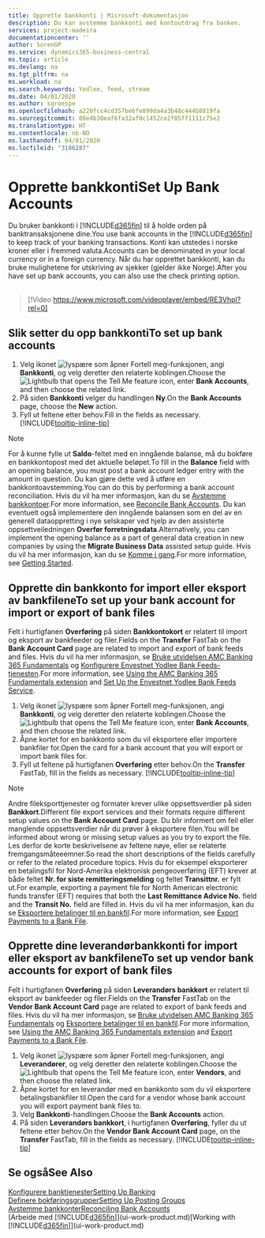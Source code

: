 ```yaml
---
title: Opprette bankkonti | Microsoft-dokumentasjon
description: Du kan avstemme bankkonti med kontoutdrag fra banken.
services: project-madeira
documentationcenter: ''
author: SorenGP
ms.service: dynamics365-business-central
ms.topic: article
ms.devlang: na
ms.tgt_pltfrm: na
ms.workload: na
ms.search.keywords: Yodlee, feed, stream
ms.date: 04/01/2020
ms.author: sgroespe
ms.openlocfilehash: a220fcc4cd357be6fe899da4a3b48c444b8819fa
ms.sourcegitcommit: 88e4b30eaf6fa32af0c1452ce2f85ff1111c75e2
ms.translationtype: HT
ms.contentlocale: nb-NO
ms.lasthandoff: 04/01/2020
ms.locfileid: "3186287"
---
```

# <a name="set-up-bank-accounts"></a><span data-ttu-id="ebefb-103">Opprette bankkonti</span><span class="sxs-lookup"><span data-stu-id="ebefb-103">Set Up Bank Accounts</span></span>
<span data-ttu-id="ebefb-104">Du bruker bankkonti i [!INCLUDE[d365fin](includes/d365fin_md.md)] til å holde orden på banktransaksjonene dine.</span><span class="sxs-lookup"><span data-stu-id="ebefb-104">You use bank accounts in the [!INCLUDE[d365fin](includes/d365fin_md.md)] to keep track of your banking transactions.</span></span> <span data-ttu-id="ebefb-105">Konti kan utstedes i norske kroner eller i fremmed valuta.</span><span class="sxs-lookup"><span data-stu-id="ebefb-105">Accounts can be denominated in your local currency or in a foreign currency.</span></span> <span data-ttu-id="ebefb-106">Når du har opprettet bankkonti, kan du bruke mulighetene for utskriving av sjekker (gjelder ikke Norge).</span><span class="sxs-lookup"><span data-stu-id="ebefb-106">After you have set up bank accounts, you can also use the check printing option.</span></span><br><br>  

> [!Video https://www.microsoft.com/videoplayer/embed/RE3Vhpl?rel=0]

## <a name="to-set-up-bank-accounts"></a><span data-ttu-id="ebefb-107">Slik setter du opp bankkonti</span><span class="sxs-lookup"><span data-stu-id="ebefb-107">To set up bank accounts</span></span>
1. <span data-ttu-id="ebefb-108">Velg ikonet ![lyspære som åpner Fortell meg-funksjonen](media/ui-search/search_small.png "Fortell hva du vil gjøre"), angi **Bankkonti**, og velg deretter den relaterte koblingen.</span><span class="sxs-lookup"><span data-stu-id="ebefb-108">Choose the ![Lightbulb that opens the Tell Me feature](media/ui-search/search_small.png "Tell me what you want to do") icon, enter **Bank Accounts**, and then choose the related link.</span></span>
2. <span data-ttu-id="ebefb-109">På siden **Bankkonti** velger du handlingen **Ny**.</span><span class="sxs-lookup"><span data-stu-id="ebefb-109">On the **Bank Accounts** page, choose the **New** action.</span></span>
3. <span data-ttu-id="ebefb-110">Fyll ut feltene etter behov.</span><span class="sxs-lookup"><span data-stu-id="ebefb-110">Fill in the fields as necessary.</span></span> [!INCLUDE[tooltip-inline-tip](includes/tooltip-inline-tip_md.md)]

> [!NOTE]
> <span data-ttu-id="ebefb-111">For å kunne fylle ut **Saldo**-feltet med en inngående balanse, må du bokføre en bankkontopost med det aktuelle beløpet.</span><span class="sxs-lookup"><span data-stu-id="ebefb-111">To fill in the **Balance** field with an opening balance, you must post a bank account ledger entry with the amount in question.</span></span> <span data-ttu-id="ebefb-112">Du kan gjøre dette ved å utføre en bankkontoavstemming.</span><span class="sxs-lookup"><span data-stu-id="ebefb-112">You can do this by performing a bank account reconciliation.</span></span> <span data-ttu-id="ebefb-113">Hvis du vil ha mer informasjon, kan du se [Avstemme bankkontoer](bank-how-reconcile-bank-accounts-separately.md).</span><span class="sxs-lookup"><span data-stu-id="ebefb-113">For more information, see [Reconcile Bank Accounts](bank-how-reconcile-bank-accounts-separately.md).</span></span> <span data-ttu-id="ebefb-114">Du kan eventuelt også implementere den inngående balansen som en del av en generell dataoppretting i nye selskaper ved hjelp av den assisterte oppsettveiledningen **Overfør forretningsdata**.</span><span class="sxs-lookup"><span data-stu-id="ebefb-114">Alternatively, you can implement the opening balance as a part of general data creation in new companies by using the **Migrate Business Data** assisted setup guide.</span></span> <span data-ttu-id="ebefb-115">Hvis du vil ha mer informasjon, kan du se [Komme i gang](product-get-started.md).</span><span class="sxs-lookup"><span data-stu-id="ebefb-115">For more information, see [Getting Started](product-get-started.md).</span></span>

## <a name="to-set-up-your-bank-account-for-import-or-export-of-bank-files"></a><span data-ttu-id="ebefb-116">Opprette din bankkonto for import eller eksport av bankfilene</span><span class="sxs-lookup"><span data-stu-id="ebefb-116">To set up your bank account for import or export of bank files</span></span>
<span data-ttu-id="ebefb-117">Felt i hurtigfanen **Overføring** på siden **Bankkontokort** er relatert til import og eksport av bankfeeder og filer.</span><span class="sxs-lookup"><span data-stu-id="ebefb-117">Fields on the **Transfer** FastTab on the **Bank Account Card** page are related to import and export of bank feeds and files.</span></span> <span data-ttu-id="ebefb-118">Hvis du vil ha mer informasjon, se [Bruke utvidelsen AMC Banking 365 Fundamentals](ui-extensions-amc-banking.md) og [Konfigurere Envestnet Yodlee Bank Feeds-tjenesten](bank-how-setup-bank-statement-service.md).</span><span class="sxs-lookup"><span data-stu-id="ebefb-118">For more information, see [Using the AMC Banking 365 Fundamentals extension](ui-extensions-amc-banking.md) and [Set Up the Envestnet Yodlee Bank Feeds Service](bank-how-setup-bank-statement-service.md).</span></span>

1. <span data-ttu-id="ebefb-119">Velg ikonet ![lyspære som åpner Fortell meg-funksjonen](media/ui-search/search_small.png "Fortell hva du vil gjøre"), angi **Bankkonti**, og velg deretter den relaterte koblingen.</span><span class="sxs-lookup"><span data-stu-id="ebefb-119">Choose the ![Lightbulb that opens the Tell Me feature](media/ui-search/search_small.png "Tell me what you want to do") icon, enter **Bank Accounts**, and then choose the related link.</span></span>
2. <span data-ttu-id="ebefb-120">Åpne kortet for en bankkonto som du vil eksportere eller importere bankfiler for.</span><span class="sxs-lookup"><span data-stu-id="ebefb-120">Open the card for a bank account that you will export or import bank files for.</span></span>
3. <span data-ttu-id="ebefb-121">Fyll ut feltene på hurtigfanen **Overføring** etter behov.</span><span class="sxs-lookup"><span data-stu-id="ebefb-121">On the **Transfer** FastTab, fill in the fields as necessary.</span></span> [!INCLUDE[tooltip-inline-tip](includes/tooltip-inline-tip_md.md)]

> [!NOTE]  
>   <span data-ttu-id="ebefb-122">Andre fileksporttjenester og formater krever ulike oppsettsverdier på siden **Bankkort**.</span><span class="sxs-lookup"><span data-stu-id="ebefb-122">Different file export services and their formats require different setup values on the **Bank Account Card** page.</span></span> <span data-ttu-id="ebefb-123">Du blir informert om feil eller manglende oppsettsverdier når du prøver å eksportere filen.</span><span class="sxs-lookup"><span data-stu-id="ebefb-123">You will be informed about wrong or missing setup values as you try to export the file.</span></span> <span data-ttu-id="ebefb-124">Les derfor de korte beskrivelsene av feltene nøye, eller se relaterte fremgangsmåteeemner.</span><span class="sxs-lookup"><span data-stu-id="ebefb-124">So read the short descriptions of the fields carefully or refer to the related procedure topics.</span></span> <span data-ttu-id="ebefb-125">Hvis du for eksempel eksporterer en betalingsfil for Nord-Amerika elektronisk pengeoverføring (EFT) krever at både feltet **Nr. for siste remitteringsmelding** og feltet **Transittnr.** er fylt ut.</span><span class="sxs-lookup"><span data-stu-id="ebefb-125">For example, exporting a payment file for North American electronic funds transfer (EFT) requires that both the **Last Remittance Advice No.** field and the **Transit No.** field are filled in.</span></span> <span data-ttu-id="ebefb-126">Hvis du vil ha mer informasjon, kan du se [Eksportere betalinger til en bankfil](finance-make-payments-with-bank-data-conversion-service-or-sepa-credit-transfer.md#exporting-payments-to-a-bank-file).</span><span class="sxs-lookup"><span data-stu-id="ebefb-126">For more information, see [Export Payments to a Bank File](finance-make-payments-with-bank-data-conversion-service-or-sepa-credit-transfer.md#exporting-payments-to-a-bank-file).</span></span>

## <a name="to-set-up-vendor-bank-accounts-for-export-of-bank-files"></a><span data-ttu-id="ebefb-127">Opprette dine leverandørbankkonti for import eller eksport av bankfilene</span><span class="sxs-lookup"><span data-stu-id="ebefb-127">To set up vendor bank accounts for export of bank files</span></span>
<span data-ttu-id="ebefb-128">Felt i hurtigfanen **Overføring** på siden **Leverandørs bankkort** er relatert til eksport av bankfeeder og filer.</span><span class="sxs-lookup"><span data-stu-id="ebefb-128">Fields on the **Transfer** FastTab on the **Vendor Bank Account Card** page are related to export of bank feeds and files.</span></span> <span data-ttu-id="ebefb-129">Hvis du vil ha mer informasjon, se [Bruke utvidelsen AMC Banking 365 Fundamentals](ui-extensions-amc-banking.md) og [Eksportere betalinger til en bankfil](finance-make-payments-with-bank-data-conversion-service-or-sepa-credit-transfer.md#exporting-payments-to-a-bank-file).</span><span class="sxs-lookup"><span data-stu-id="ebefb-129">For more information, see [Using the AMC Banking 365 Fundamentals extension](ui-extensions-amc-banking.md) and [Export Payments to a Bank File](finance-make-payments-with-bank-data-conversion-service-or-sepa-credit-transfer.md#exporting-payments-to-a-bank-file).</span></span>

1. <span data-ttu-id="ebefb-130">Velg ikonet ![lyspære som åpner Fortell meg-funksjonen](media/ui-search/search_small.png "Fortell hva du vil gjøre"), angi **Leverandører**, og velg deretter den relaterte koblingen.</span><span class="sxs-lookup"><span data-stu-id="ebefb-130">Choose the ![Lightbulb that opens the Tell Me feature](media/ui-search/search_small.png "Tell me what you want to do") icon, enter **Vendors**, and then choose the related link.</span></span>
2. <span data-ttu-id="ebefb-131">Åpne kortet for en leverandør med en bankkonto som du vil eksportere betalingsbankfiler til.</span><span class="sxs-lookup"><span data-stu-id="ebefb-131">Open the card for a vendor whose bank account you will export payment bank files to.</span></span>
3. <span data-ttu-id="ebefb-132">Velg **Bankkonti**-handlingen.</span><span class="sxs-lookup"><span data-stu-id="ebefb-132">Choose the **Bank Accounts** action.</span></span>
3. <span data-ttu-id="ebefb-133">På siden **Leverandørs bankkort**, i hurtigfanen **Overføring**, fyller du ut feltene etter behov.</span><span class="sxs-lookup"><span data-stu-id="ebefb-133">On the **Vendor Bank Account Card** page, on the **Transfer** FastTab, fill in the fields as necessary.</span></span> [!INCLUDE[tooltip-inline-tip](includes/tooltip-inline-tip_md.md)]

## <a name="see-also"></a><span data-ttu-id="ebefb-134">Se også</span><span class="sxs-lookup"><span data-stu-id="ebefb-134">See Also</span></span>
[<span data-ttu-id="ebefb-135">Konfigurere banktjenester</span><span class="sxs-lookup"><span data-stu-id="ebefb-135">Setting Up Banking</span></span>](bank-setup-banking.md)  
[<span data-ttu-id="ebefb-136">Definere bokføringsgrupper</span><span class="sxs-lookup"><span data-stu-id="ebefb-136">Setting Up Posting Groups</span></span>](finance-posting-groups.md)  
[<span data-ttu-id="ebefb-137">Avstemme bankkonter</span><span class="sxs-lookup"><span data-stu-id="ebefb-137">Reconciling Bank Accounts</span></span>](bank-manage-bank-accounts.md)  
<span data-ttu-id="ebefb-138">[Arbeide med [!INCLUDE[d365fin](includes/d365fin_md.md)]](ui-work-product.md)</span><span class="sxs-lookup"><span data-stu-id="ebefb-138">[Working with [!INCLUDE[d365fin](includes/d365fin_md.md)]](ui-work-product.md)</span></span>
